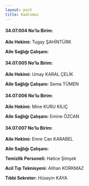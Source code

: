 ```yaml
---
layout: post
title: Kadromuz
---
```


#### 34.07.004 No’lu Birim:
**Aile Hekimi:** Tugay ŞAHİNTÜRK

**Aile Sağlığı Çalışanı:**

#### 34.07.005 No’lu Birim:
**Aile Hekimi:** Umay KARAL ÇELİK

**Aile Sağlığı Çalışanı:** Sema TÜMEN

#### 34.07.006 No’lu Birim:
**Aile Hekimi:** Mine KURU KILIÇ

**Aile Sağlığı Çalışanı:** Emine ÖZCAN

#### 34.07.007 No’lu Birim:
**Aile Hekimi:** Emre Can KARABEL

**Aile Sağlığı Çalışanı:**


**Temizlik Personeli:** Hatice Şimşek

**Acil Tıp Teknisyeni:** Alihan KORKMAZ

**Tıbbi Sekreter:** Hüseyin KAYA
